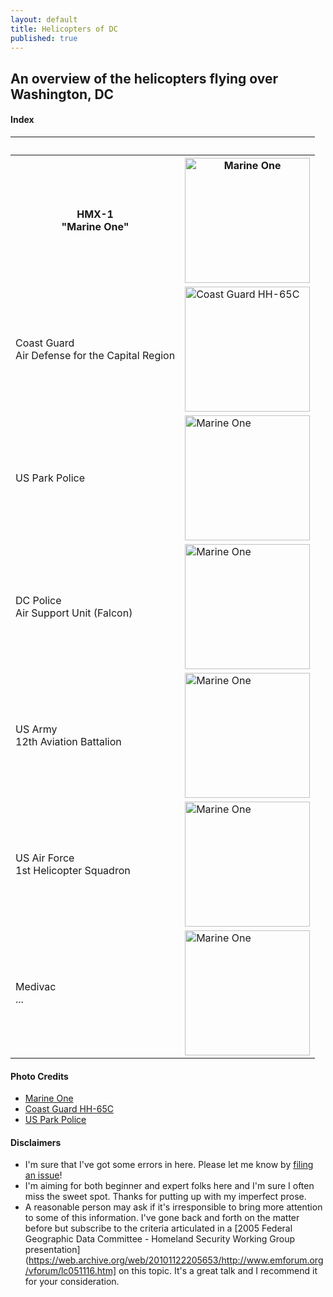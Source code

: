 ```yaml
---
layout: default
title: Helicopters of DC
published: true
---
```


## An overview of the helicopters flying over Washington, DC

#### Index


 <table style="width:100%">
  <tr>
    <th>&nbsp;</th>
    <th>&nbsp;</th>
  </tr>
  <tr>
    <th>HMX-1<br>"Marine One"</th>
    <th><img src="https://helicoptersofdc.com/pictures/VH-3D_Marine_One_over_Washington_DC_May_2005.jpg" alt="Marine One" width="200"></th>
  </tr>
  <tr>
    <td>Coast Guard<br>Air Defense for the Capital Region</td>
    <td><img src="https://helicoptersofdc.com/pictures/1599px-USCG_HH-65C.jpg" alt="Coast Guard HH-65C" width="200"></td>
  </tr>
  <tr>
    <td>US Park Police</td>
    <td><img src="https://helicoptersofdc.com/pictures/U.S._Park_Police_helicopter.JPG" alt="Marine One" width="200"></td>
  </tr>
  <tr>
    <td>DC Police<br>Air Support Unit (Falcon)</td>
    <td><img src="https://helicoptersofdc.com/pictures/U.S._Park_Police_helicopter.JPG" alt="Marine One" width="200"></td>
  </tr>
  <tr>
    <td>US Army<br>12th Aviation Battalion</td>
    <td><img src="https://helicoptersofdc.com/pictures/U.S._Park_Police_helicopter.JPG" alt="Marine One" width="200"></td>
  </tr> 
  <tr>
    <td>US Air Force<br>1st Helicopter Squadron</td>
    <td><img src="https://helicoptersofdc.com/pictures/U.S._Park_Police_helicopter.JPG" alt="Marine One" width="200"></td>
  </tr>
  <tr>
    <td>Medivac<br>...</td>
    <td><img src="https://helicoptersofdc.com/pictures/U.S._Park_Police_helicopter.JPG" alt="Marine One" width="200"></td>
  </tr>
</table> 




#### Photo Credits
* [Marine One](https://en.wikipedia.org/wiki/Marine_One#/media/File:VH-3D_Marine_One_over_Washington_DC_May_2005.jpg)
* [Coast Guard HH-65C](https://en.wikipedia.org/wiki/File:USCG_HH-65C.jpg) 
* [US Park Police](https://en.wikipedia.org/wiki/File:U.S._Park_Police_helicopter.JPG)


#### Disclaimers   
* I'm sure that I've got some errors in here.  Please let me know by [filing an issue](https://github.com/gbinal/dc-helicopters/issues)!  
* I'm aiming for both beginner and expert folks here and I'm sure I often miss the sweet spot.  Thanks for putting up with my imperfect prose.  
* A reasonable person may ask if it's irresponsible to bring more attention to some of this information.  I've gone back and forth on the matter before but subscribe to the criteria articulated in a [2005 Federal Geographic Data Committee - Homeland Security Working Group presentation](https://web.archive.org/web/20101122205653/http://www.emforum.org/vforum/lc051116.htm] on this topic.  It's a great talk and I recommend it for your consideration.  










